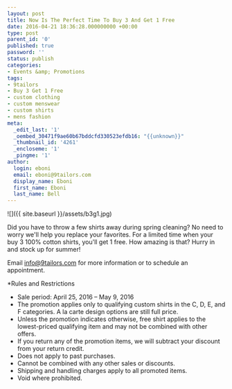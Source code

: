 ```yaml
---
layout: post
title: Now Is The Perfect Time To Buy 3 And Get 1 Free
date: 2016-04-21 18:36:28.000000000 +00:00
type: post
parent_id: '0'
published: true
password: ''
status: publish
categories:
- Events &amp; Promotions
tags:
- 9tailors
- Buy 3 Get 1 Free
- custom clothing
- custom menswear
- custom shirts
- mens fashion
meta:
  _edit_last: '1'
  _oembed_30471f9ae60b67bddcfd330523efdb16: "{{unknown}}"
  _thumbnail_id: '4261'
  _encloseme: '1'
  _pingme: '1'
author:
  login: eboni
  email: eboni@9tailors.com
  display_name: Eboni
  first_name: Eboni
  last_name: Bell
---
```

![]({{ site.baseurl }}/assets/b3g1.jpg)

Did you have to throw a few shirts away during spring cleaning? No need to worry we'll help you replace your favorites. For a limited time when your buy 3 100% cotton shirts, you'll get 1 free. How amazing is that? Hurry in and stock up for summer!

Email info@9tailors.com for more information or to schedule an appointment.

*Rules and Restrictions

*   Sale period: April 25, 2016 – May 9, 2016
*   The promotion applies only to qualifying custom shirts in the C, D, E, and F categories. A la carte design options are still full price.
*   Unless the promotion indicates otherwise, free shirt applies to the lowest-priced qualifying item and may not be combined with other offers.
*   If you return any of the promotion items, we will subtract your discount from your return credit.
*   Does not apply to past purchases.
*   Cannot be combined with any other sales or discounts.
*   Shipping and handling charges apply to all promoted items.
*   Void where prohibited.